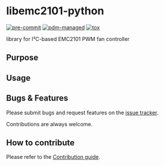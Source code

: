 # libemc2101-python

[![pre-commit](https://img.shields.io/badge/pre--commit-enabled-brightgreen?logo=pre-commit)](https://github.com/pre-commit/pre-commit)
[![pdm-managed](https://img.shields.io/endpoint?url=https%3A%2F%2Fcdn.jsdelivr.net%2Fgh%2Fpdm-project%2F.github%2Fbadge.json)](https://pdm-project.org)
[![tox](https://img.shields.io/badge/tox-ab79d2)](https://tox.wiki/)

library for I²C-based EMC2101 PWM fan controller

## Purpose

## Usage

## Bugs & Features

Please submit bugs and request features on the [issue tracker]( https://github.com/feeph/libemc2101-python/issues).

Contributions are always welcome.

## How to contribute

Please refer to the [Contribution guide](docs/CONTRIBUTING.md).
